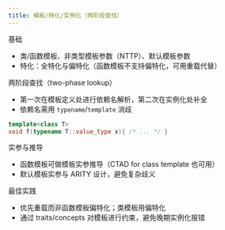 ```yaml
---
title: 模板/特化/实例化（两阶段查找）
---
```


基础
- 类/函数模板、非类型模板参数（NTTP）、默认模板参数
- 特化：全特化与偏特化（函数模板不支持偏特化，可用重载代替）

两阶段查找（two-phase lookup）
- 第一次在模板定义处进行依赖名解析，第二次在实例化处补全
- 依赖名需用 `typename`/`template` 消歧
```cpp
template<class T>
void f(typename T::value_type x){ /* ... */ }
```

实参与推导
- 函数模板可做模板实参推导（CTAD for class template 也可用）
- 默认模板实参与 ARITY 设计，避免复杂歧义

最佳实践
- 优先重载而非函数模板偏特化；类模板用偏特化
- 通过 traits/concepts 对模板进行约束，避免晚期实例化报错

